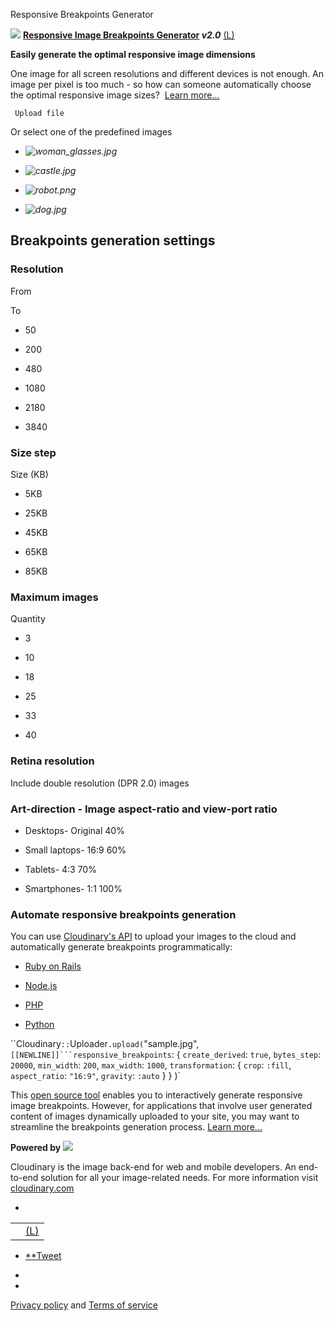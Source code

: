 Responsive Breakpoints Generator

   **[![](../_resources/8e53ae6b00a3960687eb742ad6be415f.png)](https://responsivebreakpoints.com/)**  **[Responsive Image Breakpoints Generator](https://responsivebreakpoints.com/)  *v2.0***  [(L)](https://responsivebreakpoints.com/#)

 **Easily generate the optimal responsive image dimensions**

One image for all screen resolutions and different devices is not enough. An image per pixel is too much - so how can someone automatically choose the optimal responsive image sizes?  [Learn more...](https://responsivebreakpoints.com/#intro-details)

     Upload file

Or select one of the predefined images

- *![woman_glasses.jpg](../_resources/956e41f0747543e659126853999365c3.jpg)*

- *![castle.jpg](../_resources/b165cebc7747bf6d594b20b0b0955f3a.jpg)*

- *![robot.png](../_resources/d62fd5b31f20f7b79d3ac7ba83e7d995.png)*

- *![dog.jpg](../_resources/0f7c42482c0da1a585abf7e6e778cc82.jpg)*

## Breakpoints generation settings

### Resolution

 From

 To

- 50

- 200

- 480

- 1080

- 2180

- 3840

### Size step

 Size (KB)

- 5KB

- 25KB

- 45KB

- 65KB

- 85KB

### Maximum images

 Quantity

- 3

- 10

- 18

- 25

- 33

- 40

### Retina resolution

   Include double resolution (DPR 2.0) images

### Art-direction - Image aspect-ratio and view-port ratio

- Desktops-    Original  40%

- Small laptops-    16:9  60%

- Tablets-    4:3  70%

- Smartphones-    1:1  100%

### Automate responsive breakpoints generation

You can use [Cloudinary's API](https://cloudinary.com/documentation/upload_images) to upload your images to the cloud and automatically generate breakpoints programmatically:

- [Ruby on Rails](https://responsivebreakpoints.com/#tab1)

- [Node.js](https://responsivebreakpoints.com/#tab2)

- [PHP](https://responsivebreakpoints.com/#tab3)

- [Python](https://responsivebreakpoints.com/#tab4)

 ``Cloudinary`::`Uploader`.upload(`"sample.jpg", `[[NEWLINE]]```responsive_breakpoints`: { `create_derived`: `true`, `bytes_step`: `20000`, `min_width`: `200`, `max_width`: `1000`, `transformation`: { `crop`: `:fill`, `aspect_ratio`: `"16:9"`, `gravity`: `:auto` } } )`

This [open source tool](https://github.com/cloudinary/responsive_breakpoints_generator) enables you to interactively generate responsive image breakpoints. However, for applications that involve user generated content of images dynamically uploaded to your site, you may want to streamline the breakpoints generation process. [Learn more...](https://cloudinary.com/blog/introducing_intelligent_responsive_image_breakpoints_solutions)

 **Powered by**  [![](../_resources/c3800df499bada79acb6115b11538fbe.png)](https://cloudinary.com/)

Cloudinary is the image back-end for web and mobile developers. An end-to-end solution for all your image-related needs. For more information visit [cloudinary.com](https://cloudinary.com/)

-

|     |     |
| --- | --- |
|     | [(L)](https://www.facebook.com/sharer/sharer.php?u=https%3A%2F%2Fwww.facebook.com%2FResponsiveBreakpoints%2F&display=popup&ref=plugin&src=like&kid_directed_site=0&app_id=322099131162878) |

- [**Tweet](https://twitter.com/intent/tweet?hashtags=responsive&original_referer=https%3A%2F%2Fresponsivebreakpoints.com%2F&ref_src=twsrc%5Etfw&text=Responsive%20Image%20Breakpoints%20Generator%20by%20Cloudinary&tw_p=tweetbutton&url=https%3A%2F%2Fresponsivebreakpoints.com&via=cloudinary)

-

-

 [Privacy policy](https://cloudinary.com/privacy) and [Terms of service](https://responsivebreakpoints.com/tos)